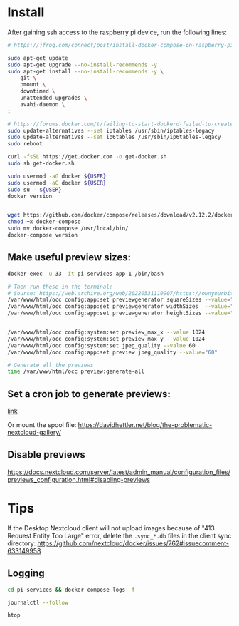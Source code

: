 # Install

After gaining ssh access to the raspberry pi device, run the following lines:

```bash
# https://jfrog.com/connect/post/install-docker-compose-on-raspberry-pi/

sudo apt-get update
sudo apt-get upgrade --no-install-recommends -y
sudo apt-get install --no-install-recommends -y \
    git \
    pmount \
    downtimed \
    unattended-upgrades \
    avahi-daemon \
;

# https://forums.docker.com/t/failing-to-start-dockerd-failed-to-create-nat-chain-docker/78269
sudo update-alternatives --set iptables /usr/sbin/iptables-legacy
sudo update-alternatives --set ip6tables /usr/sbin/ip6tables-legacy
sudo reboot

curl -fsSL https://get.docker.com -o get-docker.sh
sudo sh get-docker.sh

sudo usermod -aG docker ${USER}
sudo usermod -aG docker ${USER}
sudo su - ${USER}
docker version


wget https://github.com/docker/compose/releases/download/v2.12.2/docker-compose-linux-$(uname -m) -O docker-compose
chmod +x docker-compose
sudo mv docker-compose /usr/local/bin/
docker-compose version
```

## Make useful preview sizes:

```sh
docker exec -u 33 -it pi-services-app-1 /bin/bash

# Then run these in the terminal:
# Source: https://web.archive.org/web/20220531110907/https://ownyourbits.com/2019/06/29/understanding-and-improving-nextcloud-previews/
/var/www/html/occ config:app:set previewgenerator squareSizes --value="32 64 256 512"
/var/www/html/occ config:app:set previewgenerator widthSizes  --value="256 384"
/var/www/html/occ config:app:set previewgenerator heightSizes --value="256"


/var/www/html/occ config:system:set preview_max_x --value 1024
/var/www/html/occ config:system:set preview_max_y --value 1024
/var/www/html/occ config:system:set jpeg_quality --value 60
/var/www/html/occ config:app:set preview jpeg_quality --value="60"

# Generate all the previews
time /var/www/html/occ preview:generate-all
```

## Set a cron job to generate previews:

[link](https://github.com/nextcloud/docker/issues/1775#issuecomment-1272609711)

Or mount the spool file: https://davidhettler.net/blog/the-problematic-nextcloud-gallery/


## Disable previews

https://docs.nextcloud.com/server/latest/admin_manual/configuration_files/previews_configuration.html#disabling-previews

# Tips

If the Desktop Nextcloud client will not upload images because of "413 Request Entity Too Large" error, delete the `.sync_*.db` files in the client sync directory: https://github.com/nextcloud/docker/issues/762#issuecomment-633149958

## Logging

```sh
cd pi-services && docker-compose logs -f

journalctl --follow

htop
```